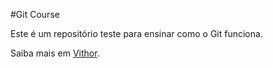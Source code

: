 #Git Course

Este é um repositório teste para ensinar como o Git funciona.

Saiba mais em [Vithor](www.google.com.br).
